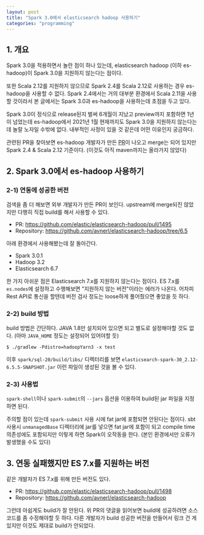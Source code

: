 ```yaml
---
layout: post
title: "Spark 3.0에서 elasticsearch hadoop 사용하기"
categories: "programming"
---
```


## 1. 개요

Spark 3.0을 적용하면서 놀란 점이 하나 있는데, elasticsearch hadoop (이하 es-hadoop)이 Spark 3.0을 지원하지 않는다는 점이다.

또한 Scala 2.12를 지원하지 않으므로 Spark 2.4를 Scala 2.12로 사용하는 경우 es-hadoop을 사용할 수 없다. Spark 2.4에서는 거의 대부분 환경에서 Scala 2.11을 사용할 것이라서 본 글에서는 Spark 3.0과 es-hadoop을 사용하는데 초점을 두고 있다.

Spark 3.0이 정식으로 release된지 벌써 6개월이 지났고 preview까지 포함하면 1년이 넘었는데 es-hadoop에서 2021년 1월 현재까지도 Spark 3.0을 지원하지 않는다는데 놀랄 노자일 수밖에 없다. 내부적인 사정이 있을 것 같은데 어떤 이유인지 궁금하다.

관련된 PR을 찾아보면 es-hadoop 개발자가 만든 [PR](https://github.com/elastic/elasticsearch-hadoop/pull/1551/files)이 나오고 merge는 되어 있지만 Spark 2.4 & Scala 2.12 기준이다. (이것도 아직 maven까지는 올라가지 않았다)

## 2. Spark 3.0에서 es-hadoop 사용하기

### 2-1) 연동에 성공한 버전

검색을 좀 더 해보면 외부 개발자가 만든 PR이 보인다. upstream에 merge되진 않았지만 다행히 직접 build를 해서 사용할 수 있다.

- PR: https://github.com/elastic/elasticsearch-hadoop/pull/1495
- Repository: https://github.com/avnerl/elasticsearch-hadoop/tree/6.5

아래 환경에서 사용해봤는데 잘 돌아간다.

- Spark 3.0.1
- Hadoop 3.2
- Elasticsearch 6.7

한 가지 아쉬운 점은 Elasticsearch 7.x를 지원하지 않는다는 점이다. ES 7.x를 `es.nodes`에 설정하고 수행해보면 "지원하지 않는 버전"이라는 에러가 나온다. 어차피 Rest API로 통신을 할텐데 버전 검사 정도는 loose하게 풀어줬으면 좋았을 듯 하다.

### 2-2) build 방법

build 방법은 간단하다. JAVA 1.8만 설치되어 있으면 되고 별도로 설정해야할 것도 없다. (아마 `JAVA_HOME` 정도는 설정되어 있어야할 듯)

```console
$ ./gradlew -Pdistro=hadoopYarn3 -x test
```

이후 `spark/sql-20/build/libs/` 디렉터리를 보면 `elasticsearch-spark-30_2.12-6.5.5-SNAPSHOT.jar` 이런 파일이 생성된 것을 볼 수 있다.

### 2-3) 사용법

`spark-shell`이나 `spark-submit`의 `--jars` 옵션을 이용하여 build된 jar 파일을 지정하면 된다.

주의할 점이 있는데 `spark-submit` 사용 시에 fat jar에 포함되면 안된다는 점이다. sbt 사용시 `unmanagedBase` 디렉터리에 jar를 넣으면 fat jar에 포함이 되고 compile time 의존성에도 포함되지만 이렇게 하면 Spark이 오작동을 한다. (본인 환경에서만 오류가 발생했을 수도 있다)

## 3. 연동 실패했지만 ES 7.x를 지원하는 버전

같은 개발자가 ES 7.x를 위해 만든 버전도 있다.

- PR: https://github.com/elastic/elasticsearch-hadoop/pull/1498
- Repository: https://github.com/avnerl/elasticsearch-hadoop

그런데 아쉽게도 build가 잘 안된다. 위 PR의 댓글을 읽어보면 build에 성공하려면 소스 코드를 좀 수정해야할 듯 하다. 다른 개발자가 build 성공한 버전을 만들어서 링크 건 게 있지만 이것도 제대로 build가 안되었다.
